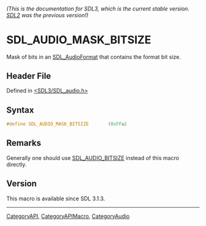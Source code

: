 ###### (This is the documentation for SDL3, which is the current stable version. [SDL2](https://wiki.libsdl.org/SDL2/) was the previous version!)
# SDL_AUDIO_MASK_BITSIZE

Mask of bits in an [SDL_AudioFormat](SDL_AudioFormat) that contains the format bit size.

## Header File

Defined in [<SDL3/SDL_audio.h>](https://github.com/libsdl-org/SDL/blob/main/include/SDL3/SDL_audio.h)

## Syntax

```c
#define SDL_AUDIO_MASK_BITSIZE       (0xFFu)
```

## Remarks

Generally one should use [SDL_AUDIO_BITSIZE](SDL_AUDIO_BITSIZE) instead of
this macro directly.

## Version

This macro is available since SDL 3.1.3.

----
[CategoryAPI](CategoryAPI), [CategoryAPIMacro](CategoryAPIMacro), [CategoryAudio](CategoryAudio)

